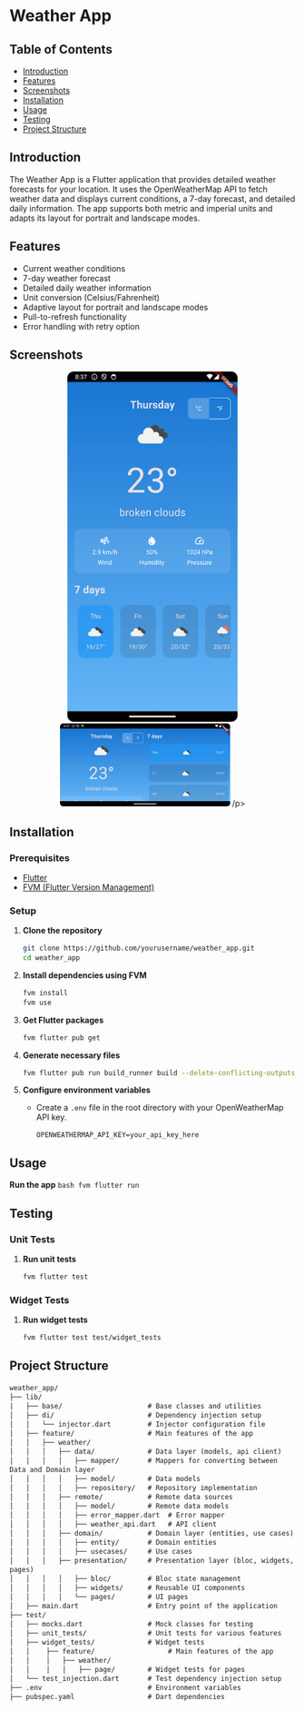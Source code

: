 
# Weather App


## Table of Contents
- [Introduction](#introduction)
- [Features](#features)
- [Screenshots](#screenshots)
- [Installation](#installation)
- [Usage](#usage)
- [Testing](#testing)
- [Project Structure](#project-structure)

## Introduction
The Weather App is a Flutter application that provides detailed weather forecasts for your location. It uses the OpenWeatherMap API to fetch weather data and displays current conditions, a 7-day forecast, and detailed daily information. The app supports both metric and imperial units and adapts its layout for portrait and landscape modes.

## Features
- Current weather conditions
- 7-day weather forecast
- Detailed daily weather information
- Unit conversion (Celsius/Fahrenheit)
- Adaptive layout for portrait and landscape modes
- Pull-to-refresh functionality
- Error handling with retry option

## Screenshots
<p align="center">
    <img src="https://github.com/WahdanZ/weather_app/blob/main/screenshots/Screenshot1.png" width="300" alt="Home Screen(Portrait)">
    <img src="https://github.com/WahdanZ/weather_app/blob/main/screenshots/Screenshot2.png" width="300" alt="Home Screen(Landscape)">
/p>

## Installation

### Prerequisites
- [Flutter](https://flutter.dev/docs/get-started/install)
- [FVM (Flutter Version Management)](https://fvm.app/documentation/getting-started/installation)

### Setup
1. **Clone the repository**
    ```bash
    git clone https://github.com/yourusername/weather_app.git
    cd weather_app
    ```

2. **Install dependencies using FVM**
    ```bash
    fvm install
    fvm use
    ```

3. **Get Flutter packages**
    ```bash
    fvm flutter pub get
    ```

4. **Generate necessary files**
    ```bash
    fvm flutter pub run build_runner build --delete-conflicting-outputs
    ```

5. **Configure environment variables**
    - Create a `.env` file in the root directory with your OpenWeatherMap API key.
      ```env
      OPENWEATHERMAP_API_KEY=your_api_key_here
      ```

## Usage
**Run the app**
    ```bash
    fvm flutter run
    ```


## Testing

### Unit Tests
1. **Run unit tests**
    ```bash
    fvm flutter test
    ```

### Widget Tests
1. **Run widget tests**
    ```bash
    fvm flutter test test/widget_tests
    ```


## Project Structure
```
weather_app/
├── lib/
|   ├── base/                     # Base classes and utilities
│   ├── di/                       # Dependency injection setup
│   │   └── injector.dart         # Injector configuration file
│   ├── feature/                  # Main features of the app
│   │   ├── weather/
│   │   │   ├── data/             # Data layer (models, api client)
│   │   │   │   ├── mapper/       # Mappers for converting between Data and Domain layer
│   │   │   │   ├── model/        # Data models
│   │   │   │   ├── repository/   # Repository implementation
│   │   │   ├── remote/           # Remote data sources
│   │   │   │   ├── model/        # Remote data models
│   │   │   │   ├── error_mapper.dart  # Error mapper
│   │   │   │   ├── weather_api.dart   # API client
│   │   │   ├── domain/           # Domain layer (entities, use cases)
│   │   │   │   ├── entity/       # Domain entities
│   │   │   │   ├── usecases/     # Use cases
│   │   │   ├── presentation/     # Presentation layer (bloc, widgets, pages)
│   │   │   │   ├── bloc/         # Bloc state management
│   │   │   │   ├── widgets/      # Reusable UI components
│   │   │   │   └── pages/        # UI pages
│   ├── main.dart                 # Entry point of the application
├── test/
│   ├── mocks.dart                # Mock classes for testing
│   ├── unit_tests/               # Unit tests for various features
│   ├── widget_tests/             # Widget tests
│   │    ├── feature/                  # Main features of the app
│   │    │   ├── weather/
│   │    │   │   ├── page/        # Widget tests for pages
│   └── test_injection.dart       # Test dependency injection setup
├── .env                          # Environment variables
├── pubspec.yaml                  # Dart dependencies
```



